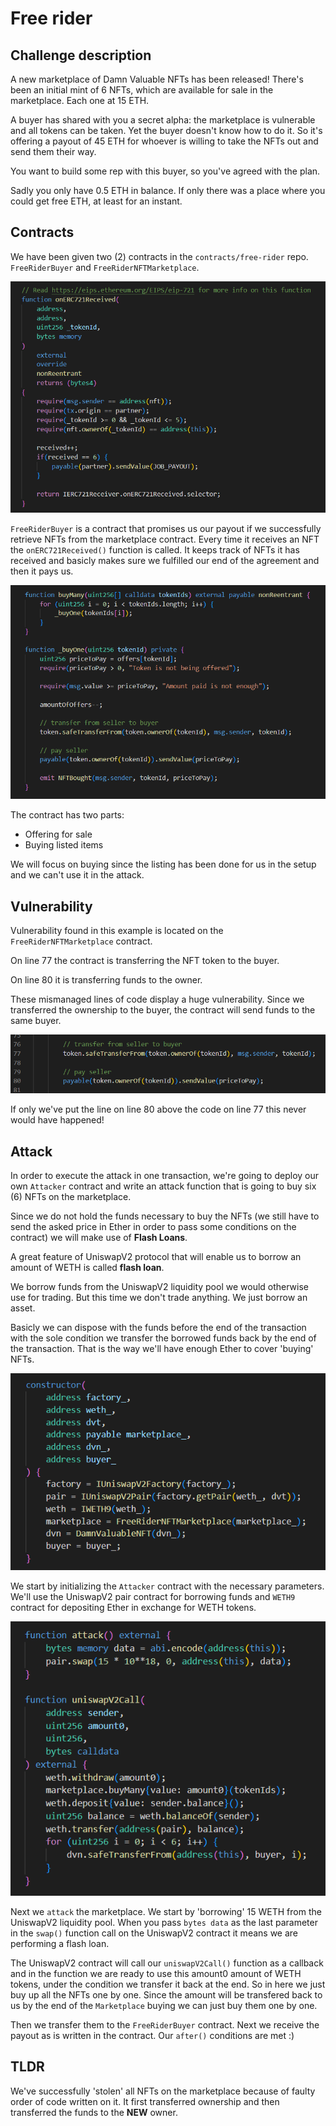 # Free rider

## Challenge description
A new marketplace of Damn Valuable NFTs has been released! There's been an initial mint of 6 NFTs, which are available for sale in the marketplace. Each one at 15 ETH.

A buyer has shared with you a secret alpha: the marketplace is vulnerable and all tokens can be taken. Yet the buyer doesn't know how to do it. So it's offering a payout of 45 ETH for whoever is willing to take the NFTs out and send them their way.

You want to build some rep with this buyer, so you've agreed with the plan.

Sadly you only have 0.5 ETH in balance. If only there was a place where you could get free ETH, at least for an instant. 
## Contracts
We have been given two (2) contracts in the `contracts/free-rider` repo. `FreeRiderBuyer` and `FreeRiderNFTMarketplace`. 

![FreeRiderBuyer contract](../../images/FreeRiderBuyer.png)

`FreeRiderBuyer` is a contract that promises us our payout if we successfully retrieve NFTs from the marketplace contract. Every time it receives an NFT the `onERC721Received()` function is called. It keeps track of NFTs it has received and basicly makes sure we fulfilled our end of the agreement and then it pays us.

![FreeRiderBuyer contract](../../images/free-rider-Marketplace.png)

The contract has two parts:
* Offering for sale
* Buying listed items

We will focus on buying since the listing has been done for us in the setup and we can't use it in the attack.

## Vulnerability
Vulnerability found in this example is located on the `FreeRiderNFTMarketplace` contract.

On line 77 the contract is transferring the NFT token to the buyer.

On line 80 it is transferring funds to the owner.

These mismanaged lines of code display a huge vulnerability. Since we transferred the ownership to the buyer, the contract will send funds to the same buyer.

![Vulnerability on marketplace](../../images/line-77.png)

If only we've put the line on line 80 above the code on line 77 this never would have happened!
## Attack
In order to execute the attack in one transaction, we're going to deploy our own `Attacker` contract and write an attack function that is going to buy six (6) NFTs on the marketplace.

Since we do not hold the funds necessary to buy the NFTs (we still have to send the asked price in Ether in order to pass some conditions on the contract) we will make use of __Flash Loans__. 

A great feature of UniswapV2 protocol that will enable us to borrow an amount of WETH is called __flash loan__. 

We borrow funds from the UniswapV2 liquidity pool we would otherwise use for trading. But this time we don't trade anything. We just borrow an asset.

Basicly we can dispose with the funds before the end of the transaction with the sole condition we transfer the borrowed funds back by the end of the transaction. That is the way we'll have enough Ether to cover 'buying' NFTs.

![Initializing attack contract](../../images/free-rider-constructor.png)

We start by initializing the `Attacker` contract with the necessary parameters. We'll use the UniswapV2 pair contract for borrowing funds and `WETH9` contract for depositing Ether in exchange for WETH tokens.

![Attack on free rider](../../images/free-rider-attack.png)

Next we `attack` the marketplace. We start by 'borrowing' 15 WETH from the UniswapV2 liquidity pool. When you pass `bytes data` as the last parameter in the `swap()` function call on the UniswapV2 contract it means we are performing a flash loan.

The UniswapV2 contract will call our `uniswapV2Call()` function as a callback and in the function we are ready to use this amount0 amount of WETH tokens, under the condition we transfer it back at the end. So in here we just buy up all the NFTs one by one. Since the amount will be transfered back to us by the end of the `Marketplace` buying we can just buy them one by one.

Then we transfer them to the `FreeRiderBuyer` contract. Next we receive the payout as is written in the contract. Our `after()`
conditions are met :)
## TLDR
We've successfully 'stolen' all NFTs on the marketplace because of faulty order of code written on it. It first transferred ownership and then transferred the funds to the __NEW__ owner.

